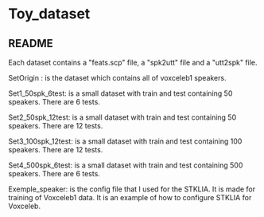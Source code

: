 # Toy_dataset

## README

Each dataset contains a "feats.scp" file, a "spk2utt" file and a "utt2spk" file. 

SetOrigin : is the dataset which contains all of voxceleb1 speakers.

Set1_50spk_6test: is a small dataset with train and test containing 50 speakers. There are 6 tests. 

Set2_50spk_12test: is a small dataset with train and test containing 50 speakers. There are 12 tests. 

Set3_100spk_12test: is a small dataset with train and test containing 100 speakers. There are 12 tests. 

Set4_500spk_6test: is a small dataset with train and test containing 500 speakers. There are 6 tests. 

Exemple_speaker: is the config file that I used for the STKLIA. It is made for training of Voxceleb1 data. It is an example of how to configure STKLIA for Voxceleb.




